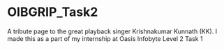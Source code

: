 # OIBGRIP_Task2
A tribute page to the great playback singer Krishnakumar Kunnath (KK). I made this as a part of my internship at Oasis Infobyte Level 2 Task 1
